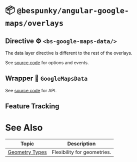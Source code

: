 # 📦 `@bespunky/angular-google-maps/overlays`

## Directive ⚙ `<bs-google-maps-data/>`
The data layer directive is different to the rest of the overlays.

See [source code](https://dev.azure.com/BeSpunky/Libraries/_git/angular-google-maps?path=%2Fprojects%2Fbespunky%2Fangular-google-maps%2Foverlays%2Fmodules%2Fdata%2Fdirective%2Fgoogle-maps-data.directive.ts&version=GBmaster) for options and events.

## Wrapper 🧬 `GoogleMapsData`

See [source code](https://dev.azure.com/BeSpunky/Libraries/_git/angular-google-maps?path=%2Fprojects%2Fbespunky%2Fangular-google-maps%2Foverlays%2Fmodules%2Fdata%2Fgoogle-maps-data.ts&version=GBmaster) for API.

## Feature Tracking


# See Also

| Topic                             | Description                 |
|-----------------------------------|-----------------------------|
| [Geometry Types](/Geometry-Types) | Flexibility for geometries. |
